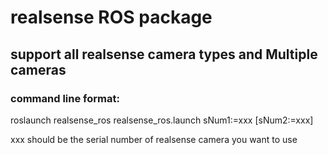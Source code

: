 # realsense ROS package
## support all realsense camera types and Multiple cameras

### command line format:
roslaunch realsense_ros realsense_ros.launch sNum1:=xxx [sNum2:=xxx]

xxx should be the serial number of realsense camera you want to use
